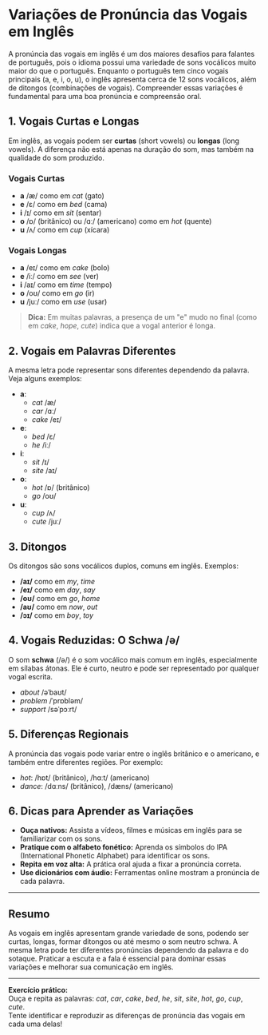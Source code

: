 # Variações de Pronúncia das Vogais em Inglês

A pronúncia das vogais em inglês é um dos maiores desafios para falantes de português, pois o idioma possui uma variedade de sons vocálicos muito maior do que o português. Enquanto o português tem cinco vogais principais (a, e, i, o, u), o inglês apresenta cerca de 12 sons vocálicos, além de ditongos (combinações de vogais). Compreender essas variações é fundamental para uma boa pronúncia e compreensão oral.

## 1. Vogais Curtas e Longas

Em inglês, as vogais podem ser **curtas** (short vowels) ou **longas** (long vowels). A diferença não está apenas na duração do som, mas também na qualidade do som produzido.

### Vogais Curtas

- **a** /æ/ como em _cat_ (gato)
- **e** /ɛ/ como em _bed_ (cama)
- **i** /ɪ/ como em _sit_ (sentar)
- **o** /ɒ/ (britânico) ou /ɑː/ (americano) como em _hot_ (quente)
- **u** /ʌ/ como em _cup_ (xícara)

### Vogais Longas

- **a** /eɪ/ como em _cake_ (bolo)
- **e** /iː/ como em _see_ (ver)
- **i** /aɪ/ como em _time_ (tempo)
- **o** /oʊ/ como em _go_ (ir)
- **u** /juː/ como em _use_ (usar)

> **Dica:** Em muitas palavras, a presença de um "e" mudo no final (como em _cake_, _hope_, _cute_) indica que a vogal anterior é longa.

## 2. Vogais em Palavras Diferentes

A mesma letra pode representar sons diferentes dependendo da palavra. Veja alguns exemplos:

- **a**:  
  - _cat_ /æ/  
  - _car_ /ɑː/  
  - _cake_ /eɪ/
- **e**:  
  - _bed_ /ɛ/  
  - _he_ /iː/
- **i**:  
  - _sit_ /ɪ/  
  - _site_ /aɪ/
- **o**:  
  - _hot_ /ɒ/ (britânico)  
  - _go_ /oʊ/
- **u**:  
  - _cup_ /ʌ/  
  - _cute_ /juː/

## 3. Ditongos

Os ditongos são sons vocálicos duplos, comuns em inglês. Exemplos:

- **/aɪ/** como em _my_, _time_
- **/eɪ/** como em _day_, _say_
- **/oʊ/** como em _go_, _home_
- **/aʊ/** como em _now_, _out_
- **/ɔɪ/** como em _boy_, _toy_

## 4. Vogais Reduzidas: O Schwa /ə/

O som **schwa** (/ə/) é o som vocálico mais comum em inglês, especialmente em sílabas átonas. Ele é curto, neutro e pode ser representado por qualquer vogal escrita.

- _about_ /əˈbaʊt/
- _problem_ /ˈprɒbləm/
- _support_ /səˈpɔːrt/

## 5. Diferenças Regionais

A pronúncia das vogais pode variar entre o inglês britânico e o americano, e também entre diferentes regiões. Por exemplo:

- _hot_: /hɒt/ (britânico), /hɑːt/ (americano)
- _dance_: /dɑːns/ (britânico), /dæns/ (americano)

## 6. Dicas para Aprender as Variações

- **Ouça nativos:** Assista a vídeos, filmes e músicas em inglês para se familiarizar com os sons.
- **Pratique com o alfabeto fonético:** Aprenda os símbolos do IPA (International Phonetic Alphabet) para identificar os sons.
- **Repita em voz alta:** A prática oral ajuda a fixar a pronúncia correta.
- **Use dicionários com áudio:** Ferramentas online mostram a pronúncia de cada palavra.

---

## Resumo

As vogais em inglês apresentam grande variedade de sons, podendo ser curtas, longas, formar ditongos ou até mesmo o som neutro schwa. A mesma letra pode ter diferentes pronúncias dependendo da palavra e do sotaque. Praticar a escuta e a fala é essencial para dominar essas variações e melhorar sua comunicação em inglês.

---

**Exercício prático:**  
Ouça e repita as palavras: _cat_, _car_, _cake_, _bed_, _he_, _sit_, _site_, _hot_, _go_, _cup_, _cute_.  
Tente identificar e reproduzir as diferenças de pronúncia das vogais em cada uma delas!